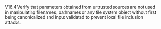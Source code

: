 V16.4 Verify that parameters obtained from untrusted sources are not used in manipulating filenames, pathnames or any file system object without first being canonicalized and input validated to prevent local file inclusion attacks.